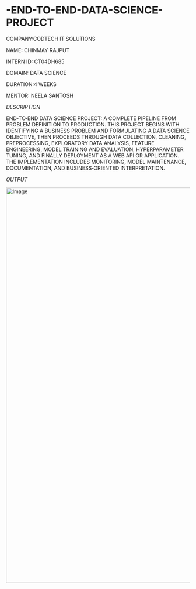# -END-TO-END-DATA-SCIENCE-PROJECT

COMPANY:CODTECH IT SOLUTIONS

NAME: CHINMAY RAJPUT

INTERN ID: CT04DH685

DOMAIN: DATA SCIENCE

DURATION:4 WEEKS

MENTOR: NEELA SANTOSH

*DESCRIPTION*

END‑TO‑END DATA SCIENCE PROJECT: A COMPLETE PIPELINE FROM PROBLEM DEFINITION TO PRODUCTION. THIS PROJECT BEGINS WITH IDENTIFYING A BUSINESS PROBLEM AND FORMULATING A DATA SCIENCE OBJECTIVE, THEN PROCEEDS THROUGH DATA COLLECTION, CLEANING, PREPROCESSING, EXPLORATORY DATA ANALYSIS, FEATURE ENGINEERING, MODEL TRAINING AND EVALUATION, HYPERPARAMETER TUNING, AND FINALLY DEPLOYMENT AS A WEB API OR APPLICATION. THE IMPLEMENTATION INCLUDES MONITORING, MODEL MAINTENANCE, DOCUMENTATION, AND BUSINESS‑ORIENTED INTERPRETATION.

*OUTPUT*

<img width="1920" height="1080" alt="Image" src="https://github.com/user-attachments/assets/c8bf270e-d275-4017-a5db-db6760ff9b0c" />
